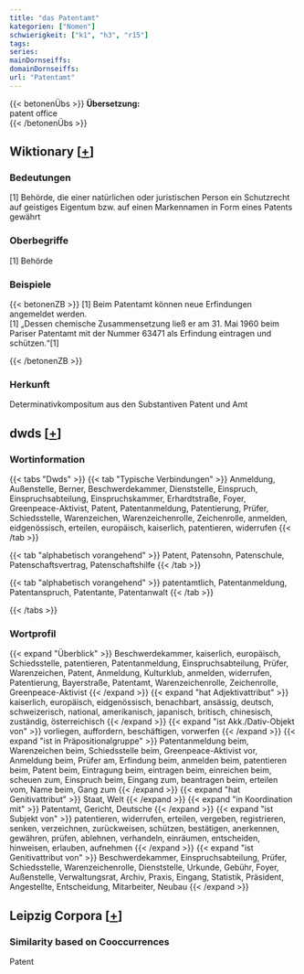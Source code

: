```yaml
---
title: "das Patentamt"
kategorien: ["Nomen"]
schwierigkeit: ["k1", "h3", "r15"]
tags:
series:
mainDornseiffs:
domainDornseiffs:
url: "Patentamt"
---
```


{{< betonenÜbs >}}
**Übersetzung:**  
patent office  
{{< /betonenÜbs >}}

## Wiktionary [[+](https://de.wiktionary.org/wiki/Patentamt)]

### Bedeutungen
[1] Behörde, die einer natürlichen oder juristischen Person ein Schutzrecht auf geistiges Eigentum bzw. auf einen Markennamen in Form eines Patents gewährt  

### Oberbegriffe
[1] Behörde  

### Beispiele
{{< betonenZB >}}
[1] Beim Patentamt können neue Erfindungen angemeldet werden.  
[1] „Dessen chemische Zusammensetzung ließ er am 31. Mai 1960 beim Pariser Patentamt mit der Nummer 63471 als Erfindung eintragen und schützen.“[1]  

{{< /betonenZB >}}
### Herkunft
Determinativkompositum aus den Substantiven Patent und Amt  



## dwds [[+](https://www.dwds.de/wb/Patentamt)]

### Wortinformation
{{< tabs "Dwds" >}}
{{< tab "Typische Verbindungen" >}}
Anmeldung, Außenstelle, Berner, Beschwerdekammer, Dienststelle, Einspruch, Einspruchsabteilung, Einspruchskammer, Erhardtstraße, Foyer, Greenpeace-Aktivist, Patent, Patentanmeldung, Patentierung, Prüfer, Schiedsstelle, Warenzeichen, Warenzeichenrolle, Zeichenrolle, anmelden, eidgenössisch, erteilen, europäisch, kaiserlich, patentieren, widerrufen
{{< /tab >}}

{{< tab "alphabetisch vorangehend" >}}
Patent, Patensohn, Patenschule, Patenschaftsvertrag, Patenschaftshilfe
{{< /tab >}}

{{< tab "alphabetisch vorangehend" >}}
patentamtlich, Patentanmeldung, Patentanspruch, Patentante, Patentanwalt
{{< /tab >}}

{{< /tabs >}}

### Wortprofil
{{< expand "Überblick" >}} Beschwerdekammer, kaiserlich, europäisch, Schiedsstelle, patentieren, Patentanmeldung, Einspruchsabteilung, Prüfer, Warenzeichen, Patent, Anmeldung, Kulturklub, anmelden, widerrufen, Patentierung, Bayerstraße, Patentamt, Warenzeichenrolle, Zeichenrolle, Greenpeace-Aktivist {{< /expand >}}
{{< expand "hat Adjektivattribut" >}} kaiserlich, europäisch, eidgenössisch, benachbart, ansässig, deutsch, schweizerisch, national, amerikanisch, japanisch, britisch, chinesisch, zuständig, österreichisch {{< /expand >}}
{{< expand "ist Akk./Dativ-Objekt von" >}} vorliegen, auffordern, beschäftigen, vorwerfen {{< /expand >}}
{{< expand "ist in Präpositionalgruppe" >}} Patentanmeldung beim, Warenzeichen beim, Schiedsstelle beim, Greenpeace-Aktivist vor, Anmeldung beim, Prüfer am, Erfindung beim, anmelden beim, patentieren beim, Patent beim, Eintragung beim, eintragen beim, einreichen beim, scheuen zum, Einspruch beim, Eingang zum, beantragen beim, erteilen vom, Name beim, Gang zum {{< /expand >}}
{{< expand "hat Genitivattribut" >}} Staat, Welt {{< /expand >}}
{{< expand "in Koordination mit" >}} Patentamt, Gericht, Deutsche {{< /expand >}}
{{< expand "ist Subjekt von" >}} patentieren, widerrufen, erteilen, vergeben, registrieren, senken, verzeichnen, zurückweisen, schützen, bestätigen, anerkennen, gewähren, prüfen, ablehnen, verhandeln, einräumen, entscheiden, hinweisen, erlauben, aufnehmen {{< /expand >}}
{{< expand "ist Genitivattribut von" >}} Beschwerdekammer, Einspruchsabteilung, Prüfer, Schiedsstelle, Warenzeichenrolle, Dienststelle, Urkunde, Gebühr, Foyer, Außenstelle, Verwaltungsrat, Archiv, Praxis, Eingang, Statistik, Präsident, Angestellte, Entscheidung, Mitarbeiter, Neubau {{< /expand >}}

## Leipzig Corpora [[+](https://corpora.uni-leipzig.de/en/res?word=Patentamt&corpusId=deu_newscrawl-public_2018)]


### Similarity based on Cooccurrences
Patent

